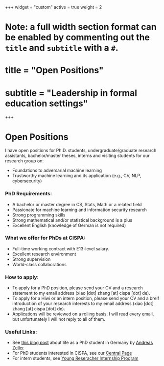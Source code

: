 +++
widget = "custom"
active = true
weight = 2

# Note: a full width section format can be enabled by commenting out the `title` and `subtitle` with a `#`.
# title = "Open Positions"
# subtitle = "Leadership in formal education settings"

+++
**<h1>Open Positions</h1>**

I have open positions for Ph.D. students, undergraduate/graduate research assistants, bachelor/master theses, interns and visiting students for our research group on:

- Foundations to adversarial machine learning
- Trustworthy machine learning and its application (e.g., CV, NLP, cybersecurity)


**<h3>PhD Requirements:</h3>**
- A bachelor or master degree in CS, Stats, Math or a related field
- Passionate for machine learning and information security research
- Strong programming skills
- Strong mathematical and/or statistical background is a plus
- Excellent English (knowledge of German is not required)


**<h3>What we offer for PhDs at CISPA:</h3>**
- Full-time working contract with E13-level salary.
- Excellent research environment
- Strong supervision
- World-class collaborations


**<h3>How to apply:</h3>**

- To apply for a PhD position, please send your CV and a research statement to my email address (xiao [dot] zhang [at] cispa [dot] de). 
- To apply for a Hiwi or an intern position, please send your CV and a breif introduction of your research interests to my email address (xiao [dot] zhang [at] cispa [dot] de). 
- Applications will be reviewed on a rolling basis. I will read every email, but unfortunately I will not reply to all of them.


**<h3>Useful Links:</h3>**

- See [this blog post](https://andreas-zeller.info/2020/07/01/whats-it-like-to-be-a-phd-student-in-germany.html) about life as a PhD student in Germany by [Andreas Zeller](https://andreas-zeller.info/)
- For PhD students interested in CISPA, see our [Central Page](https://career.cispa.de/phd.html)
- For intern students, see [Young Reseracher Internship Program](https://career.cispa.de/yrip.html)